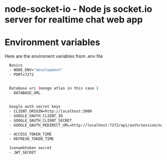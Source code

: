 # node-socket-io - Node js socket.io server for realtime chat web app  



# Environment variables
Here are the enviroment variables from .env file 
```bash
  Basics
  - NODE_ENV="development"
  - PORT=7272
  

  Database uri (mongo atlas in this case )
  - DATABASE_URL
  
  
  Google auth secret keys
  - CLIENT_ORIGIN=http://localhost:3000
  - GOOGLE_OAUTH_CLIENT_ID
  - GOOGLE_OAUTH_CLIENT_SECRET
  - GOOGLE_OAUTH_REDIRECT_URL=http://localhost:7272/api/auth/session/oauth/google
  
  - ACCESS_TOKEN_TIME
  - REFRESH_TOKEN_TIME

  Jsonwebtoken secret
  - JWT_SECRET
```
